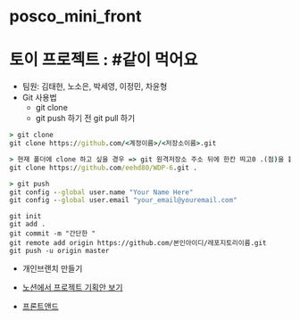# posco_mini_front

# 토이 프로젝트 : #같이 먹어요

- 팀원: 김태헌, 노소은, 박세영, 이정민, 차윤형  
- Git 사용법
  - git clone 
  - git push 하기 전 git pull 하기
```cmd
> git clone
git clone https://github.com/<계정이름>/<저장소이름>.git
```
```cmd
> 현재 폴더에 clone 하고 싶을 경우 => git 원격저장소 주소 뒤에 한칸 띄고0 .(점)을 붙인다.
git clone https://github.com/eehd80/WDP-6.git .
```
```cmd
> git push
git config --global user.name "Your Name Here" 
git config --global user.email "your_email@youremail.com"
```
```
git init
git add .
git commit -m "간단한 " 
git remote add origin https://github.com/본인아이디/레포지토리이름.git
git push -u origin master
```
- 개인브랜치 만들기


- [노션에서 프로젝트 기획안 보기](https://zany-griffin-32a.notion.site/POSCO-ICT-3-3-tastybit-f6d5064517404c99863607ad1b3dcc41)
- [프론트앤드 ](https://github.com/xsa1113/poscoICT_mini/tree/main/FrontEnd/frontend)
